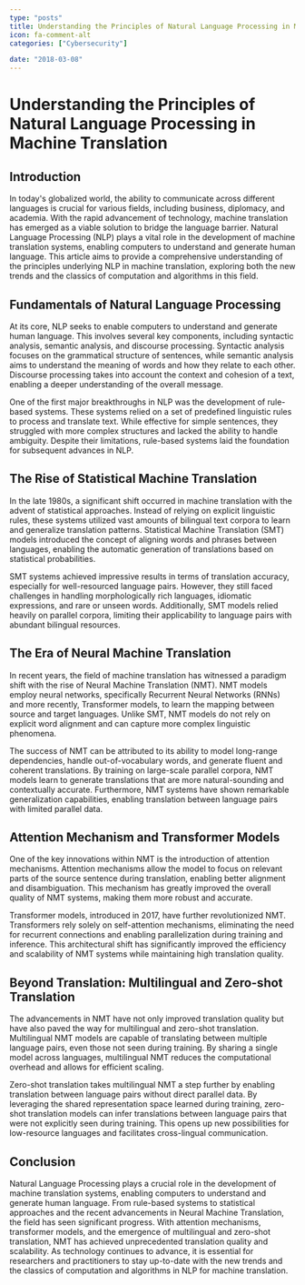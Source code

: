 ```yaml
---
type: "posts"
title: Understanding the Principles of Natural Language Processing in Machine Translation
icon: fa-comment-alt
categories: ["Cybersecurity"]

date: "2018-03-08"
---
```




# Understanding the Principles of Natural Language Processing in Machine Translation

## Introduction

In today's globalized world, the ability to communicate across different languages is crucial for various fields, including business, diplomacy, and academia. With the rapid advancement of technology, machine translation has emerged as a viable solution to bridge the language barrier. Natural Language Processing (NLP) plays a vital role in the development of machine translation systems, enabling computers to understand and generate human language. This article aims to provide a comprehensive understanding of the principles underlying NLP in machine translation, exploring both the new trends and the classics of computation and algorithms in this field.

## Fundamentals of Natural Language Processing

At its core, NLP seeks to enable computers to understand and generate human language. This involves several key components, including syntactic analysis, semantic analysis, and discourse processing. Syntactic analysis focuses on the grammatical structure of sentences, while semantic analysis aims to understand the meaning of words and how they relate to each other. Discourse processing takes into account the context and cohesion of a text, enabling a deeper understanding of the overall message.

One of the first major breakthroughs in NLP was the development of rule-based systems. These systems relied on a set of predefined linguistic rules to process and translate text. While effective for simple sentences, they struggled with more complex structures and lacked the ability to handle ambiguity. Despite their limitations, rule-based systems laid the foundation for subsequent advances in NLP.

## The Rise of Statistical Machine Translation

In the late 1980s, a significant shift occurred in machine translation with the advent of statistical approaches. Instead of relying on explicit linguistic rules, these systems utilized vast amounts of bilingual text corpora to learn and generalize translation patterns. Statistical Machine Translation (SMT) models introduced the concept of aligning words and phrases between languages, enabling the automatic generation of translations based on statistical probabilities.

SMT systems achieved impressive results in terms of translation accuracy, especially for well-resourced language pairs. However, they still faced challenges in handling morphologically rich languages, idiomatic expressions, and rare or unseen words. Additionally, SMT models relied heavily on parallel corpora, limiting their applicability to language pairs with abundant bilingual resources.

## The Era of Neural Machine Translation

In recent years, the field of machine translation has witnessed a paradigm shift with the rise of Neural Machine Translation (NMT). NMT models employ neural networks, specifically Recurrent Neural Networks (RNNs) and more recently, Transformer models, to learn the mapping between source and target languages. Unlike SMT, NMT models do not rely on explicit word alignment and can capture more complex linguistic phenomena.

The success of NMT can be attributed to its ability to model long-range dependencies, handle out-of-vocabulary words, and generate fluent and coherent translations. By training on large-scale parallel corpora, NMT models learn to generate translations that are more natural-sounding and contextually accurate. Furthermore, NMT systems have shown remarkable generalization capabilities, enabling translation between language pairs with limited parallel data.

## Attention Mechanism and Transformer Models

One of the key innovations within NMT is the introduction of attention mechanisms. Attention mechanisms allow the model to focus on relevant parts of the source sentence during translation, enabling better alignment and disambiguation. This mechanism has greatly improved the overall quality of NMT systems, making them more robust and accurate.

Transformer models, introduced in 2017, have further revolutionized NMT. Transformers rely solely on self-attention mechanisms, eliminating the need for recurrent connections and enabling parallelization during training and inference. This architectural shift has significantly improved the efficiency and scalability of NMT systems while maintaining high translation quality.

## Beyond Translation: Multilingual and Zero-shot Translation

The advancements in NMT have not only improved translation quality but have also paved the way for multilingual and zero-shot translation. Multilingual NMT models are capable of translating between multiple language pairs, even those not seen during training. By sharing a single model across languages, multilingual NMT reduces the computational overhead and allows for efficient scaling.

Zero-shot translation takes multilingual NMT a step further by enabling translation between language pairs without direct parallel data. By leveraging the shared representation space learned during training, zero-shot translation models can infer translations between language pairs that were not explicitly seen during training. This opens up new possibilities for low-resource languages and facilitates cross-lingual communication.

## Conclusion

Natural Language Processing plays a crucial role in the development of machine translation systems, enabling computers to understand and generate human language. From rule-based systems to statistical approaches and the recent advancements in Neural Machine Translation, the field has seen significant progress. With attention mechanisms, transformer models, and the emergence of multilingual and zero-shot translation, NMT has achieved unprecedented translation quality and scalability. As technology continues to advance, it is essential for researchers and practitioners to stay up-to-date with the new trends and the classics of computation and algorithms in NLP for machine translation.
